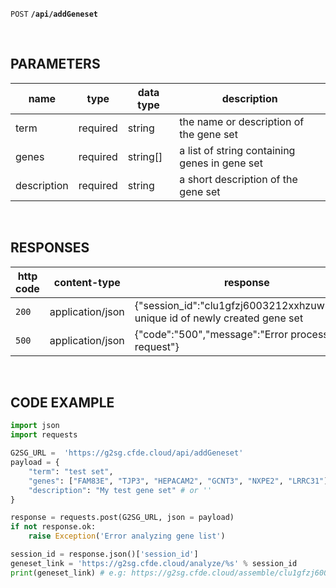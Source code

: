 <code>POST</code> <code><b>/api/addGeneset </b></code> 

<br />

## PARAMETERS

| name      |  type     | data type               | description                                                           |
|-----------|-----------|-------------------------|-----------------------------------------------------------------------|
|   term    |  required | string                  | the name or description of the gene set                               |
|   genes   |  required | string[]                | a list of string containing genes in gene set                         |
|   description   |  required | string               | a short description of the gene set                          |

<br />

## RESPONSES

| http code     | content-type                      | response                                                            |
|---------------|-----------------------------------|---------------------------------------------------------------------|
| `200`         | application/json                  |  {"session_id":"clu1gfzj6003212xxhzuw8617"} unique id of newly created gene set   |
| `500`         | application/json                | {"code":"500","message":"Error processing request"}              |

<br />

## CODE EXAMPLE
```python
import json 
import requests

G2SG_URL =  'https://g2sg.cfde.cloud/api/addGeneset'
payload = {
    "term": "test set",
    "genes": ["FAM83E", "TJP3", "HEPACAM2", "GCNT3", "NXPE2", "LRRC31"],
    "description": "My test gene set" # or '' 
}

response = requests.post(G2SG_URL, json = payload)
if not response.ok:
    raise Exception('Error analyzing gene list')

session_id = response.json()['session_id']
geneset_link = 'https://g2sg.cfde.cloud/analyze/%s' % session_id
print(geneset_link) # e.g: https://g2sg.cfde.cloud/assemble/clu1gfzj6003212xxhzuw8617
```
